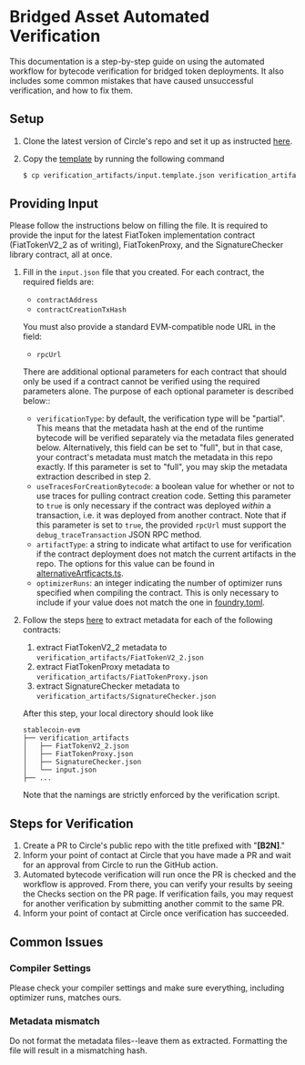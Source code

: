 # Bridged Asset Automated Verification

This documentation is a step-by-step guide on using the automated workflow for
bytecode verification for bridged token deployments. It also includes some
common mistakes that have caused unsuccessful verification, and how to fix them.

## Setup

1. Clone the latest version of Circle's repo and set it up as instructed
   [here](../README.md).

2. Copy the [template](../verification_artifacts/input.template.json) by running
   the following command

   ```sh
   $ cp verification_artifacts/input.template.json verification_artifacts/input.json
   ```

## Providing Input

Please follow the instructions below on filling the file. It is required to
provide the input for the latest FiatToken implementation contract
(FiatTokenV2_2 as of writing), FiatTokenProxy, and the SignatureChecker library
contract, all at once.

1. Fill in the `input.json` file that you created. For each contract, the
   required fields are:

   - `contractAddress`
   - `contractCreationTxHash`

   You must also provide a standard EVM-compatible node URL in the field:

   - `rpcUrl`

   There are additional optional parameters for each contract that should only
   be used if a contract cannot be verified using the required parameters alone.
   The purpose of each optional parameter is described below::

   - `verificationType`: by default, the verification type will be "partial".
     This means that the metadata hash at the end of the runtime bytecode will
     be verified separately via the metadata files generated below.
     Alternatively, this field can be set to "full", but in that case, your
     contract's metadata must match the metadata in this repo exactly. If this
     parameter is set to "full", you may skip the metadata extraction described
     in step 2.
   - `useTracesForCreationBytecode`: a boolean value for whether or not to use
     traces for pulling contract creation code. Setting this parameter to `true`
     is only necessary if the contract was deployed _within_ a transaction, i.e.
     it was deployed from another contract. Note that if this parameter is set
     to `true`, the provided `rpcUrl` must support the `debug_traceTransaction`
     JSON RPC method.
   - `artifactType`: a string to indicate what artifact to use for verification
     if the contract deployment does not match the current artifacts in the
     repo. The options for this value can be found in
     [alternativeArtficacts.ts](../scripts/hardhat/alternativeArtifacts.ts).
   - `optimizerRuns`: an integer indicating the number of optimizer runs
     specified when compiling the contract. This is only necessary to include if
     your value does not match the one in [foundry.toml](../foundry.toml).

2. Follow the steps [here](./metadata_extraction.md) to extract metadata for
   each of the following contracts:

   1. extract FiatTokenV2_2 metadata to
      `verification_artifacts/FiatTokenV2_2.json`
   2. extract FiatTokenProxy metadata to
      `verification_artifacts/FiatTokenProxy.json`
   3. extract SignatureChecker metadata to
      `verification_artifacts/SignatureChecker.json`

   After this step, your local directory should look like

   ```
   stablecoin-evm
   ├── verification_artifacts
   │   ├── FiatTokenV2_2.json
   │   ├── FiatTokenProxy.json
   │   ├── SignatureChecker.json
   │   └── input.json
   ├── ...
   ```

   Note that the namings are strictly enforced by the verification script.

## Steps for Verification

1. Create a PR to Circle's public repo with the title prefixed with "**[B2N]**."
2. Inform your point of contact at Circle that you have made a PR and wait for
   an approval from Circle to run the GitHub action.
3. Automated bytecode verification will run once the PR is checked and the
   workflow is approved. From there, you can verify your results by seeing the
   Checks section on the PR page. If verification fails, you may request for
   another verification by submitting another commit to the same PR.
4. Inform your point of contact at Circle once verification has succeeded.

## Common Issues

### Compiler Settings

Please check your compiler settings and make sure everything, including
optimizer runs, matches ours.

### Metadata mismatch

Do not format the metadata files--leave them as extracted. Formatting the file
will result in a mismatching hash.
